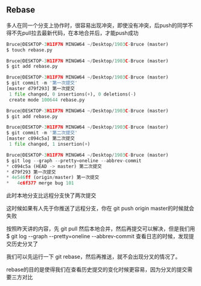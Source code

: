 ## Rebase

多人在同一个分支上协作时，很容易出现冲突，即使没有冲突，后push的同学不得不先pull拉去最新代码，在本地合并后，才能push成功

```python
Bruce@DESKTOP-3H1IF7N MINGW64 ~/Desktop/1903C-Bruce (master)
$ touch rebase.py

Bruce@DESKTOP-3H1IF7N MINGW64 ~/Desktop/1903C-Bruce (master)
$ git add rebase.py

Bruce@DESKTOP-3H1IF7N MINGW64 ~/Desktop/1903C-Bruce (master)
$ git commit -m '第一次提交'
[master d79f293] 第一次提交
 1 file changed, 0 insertions(+), 0 deletions(-)
 create mode 100644 rebase.py

Bruce@DESKTOP-3H1IF7N MINGW64 ~/Desktop/1903C-Bruce (master)
$ git add rebase.py

Bruce@DESKTOP-3H1IF7N MINGW64 ~/Desktop/1903C-Bruce (master)
$ git commit -m '第二次提交'
[master c094c5a] 第二次提交
 1 file changed, 1 insertion(+)

Bruce@DESKTOP-3H1IF7N MINGW64 ~/Desktop/1903C-Bruce (master)
$ git log --graph --pretty=oneline --abbrev-commit
* c094c5a (HEAD -> master) 第二次提交
* d79f293 第一次提交
* 4e546ff (origin/master) 第一次提交
*   4c6f377 merge bug 101
```

此时本地分支比远程分支快了两次提交

这时候如果有人先于你推送了远程分支，你在 git push origin master的时候就会失败



按照昨天讲的内容，先 git pull 然后本地合并，然后再提交可以解决，但是我们用 $ git log --graph --pretty=oneline --abbrev-commit 查看日志的时候，发现提交历史分叉了





我们可以先运行一下  git rebase，然后再推送，就不会出现分叉的情况了。

rebase的目的是使得我们在查看历史提交的变化时候更容易，因为分叉的提交需要三方对比